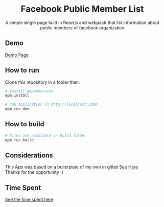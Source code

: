 
<h1 align="center">Facebook Public Member List</h1>

<p align="center">A simple single page built in Reactjs and webpack that list information about public members of facebook organization </p>

## Demo

<a href="https://facebook-members-b4bac2.netlify.app/" target="_blank">Demo Page</a>

## How to run
Clone this repository in a folder then:

``` bash
# Install dependencies
npm install

# run application in http://localhost:3000
npm run dev
```

## How to build

``` bash
# Files are available in build folder
npm run build
```

## Considerations
This App was based on a boilerplate of my own in gitlab <a href="https://gitlab.com/vitoramorim/react-boilerplate">See Here</a> <br/>
Thanks for the opportunity :)


## Time Spent
<a href="https://wakatime.com/@f9ae6747-7724-4aaf-864a-3099c946711f/projects/moqufzwywk?start=2020-05-16&end=2020-05-16">
    See the time spent here
</a>